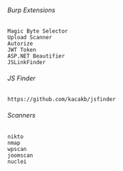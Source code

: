 ###### Burp Extensions
```
Magic Byte Selector
Upload Scanner
Autorize
JWT Token
ASP.NET Beautifier
JSLinkFinder
```

###### JS Finder
```
https://github.com/kacakb/jsfinder
```

###### Scanners
```
nikto
nmap
wpscan
joomscan
nuclei
```